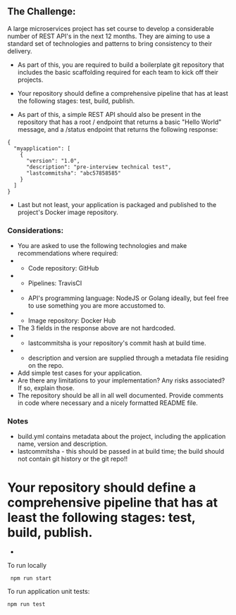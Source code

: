 ## The Challenge:

A large microservices project has set course to develop a considerable number of REST API's 
in the next 12 months. They are aiming to use a standard set of technologies and patterns to 
bring consistency to their delivery.

- As part of this, you are required to build a boilerplate git repository that includes the 
basic scaffolding required for each team to kick off their projects.

- Your repository should define a comprehensive pipeline that has at least the following 
stages: test, build, publish.

- As part of this, a simple REST API should also be present in the repository that has a 
root / endpoint that returns a basic "Hello World" message, and a /status endpoint that 
returns the following response:

```
{
  "myapplication": [
    {
      "version": "1.0",
      "description": "pre-interview technical test",
      "lastcommitsha": "abc57858585"
    }
  ]
}
```

- Last but not least, your application is packaged and published to the project's Docker 
image repository.

### Considerations:

- You are asked to use the following technologies and make recommendations where required:
- - Code repository: GitHub
- - Pipelines: TravisCI
- - API's programming language: NodeJS or Golang ideally, but feel free to use something you are more 
accustomed to.
- - Image repository: Docker Hub
- The 3 fields in the response above are not hardcoded.
- - lastcommitsha is your repository's commit hash at build time.
- - description and version are supplied through a metadata file residing on the repo.
- Add simple test cases for your application.
- Are there any limitations to your implementation? Any risks associated? If so, explain those.
- The repository should be all in all well documented. Provide comments in code where necessary and a nicely formatted README file.

### Notes

- build.yml contains metadata about the project, including the application name, version and description.
- lastcommitsha - this should be passed in at build time; the build should not contain git history or the git repo!!

# Your repository should define a comprehensive pipeline that has at least the following stages: test, build, publish.
  
- 


To run locally 

```$command
 npm run start 
```

To run application unit tests:

```$command
npm run test
```

